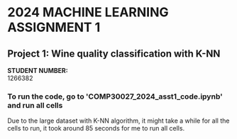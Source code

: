 # 2024 MACHINE LEARNING ASSIGNMENT 1

## Project 1: Wine quality classification with K-NN

**STUDENT NUMBER:**  
1266382

### To run the code, go to 'COMP30027_2024_asst1_code.ipynb' and run all cells
Due to the large dataset with K-NN algorithm, it might take a while for all the cells to run, it took around 85 seconds for me to run all cells.